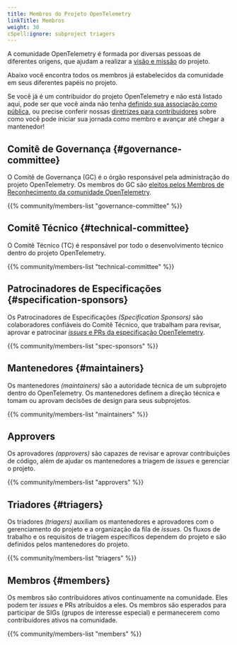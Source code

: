 ```yaml
---
title: Membros do Projeto OpenTelemetry
linkTitle: Membros
weight: 30
cSpell:ignore: subproject triagers
---
```


A comunidade OpenTelemetry é formada por diversas pessoas de diferentes origens,
que ajudam a realizar a [visão e missão](/community/mission/) do projeto.

Abaixo você encontra todos os membros já estabelecidos da comunidade em seus
diferentes papéis no projeto.

Se você já é um contribuidor do projeto OpenTelemetry e não está listado aqui,
pode ser que você ainda não tenha
[definido sua associação como pública](https://docs.github.com/en/account-and-profile/setting-up-and-managing-your-personal-account-on-github/managing-your-membership-in-organizations/publicizing-or-hiding-organization-membership),
ou precise conferir nossas
[diretrizes para contribuidores](https://github.com/open-telemetry/community/blob/main/guides/contributor/membership.md)
sobre como você pode iniciar sua jornada como membro e avançar até chegar a
mantenedor!

## Comitê de Governança {#governance-committee}

O Comitê de Governança (GC) é o órgão responsável pela administração do projeto
OpenTelemetry. Os membros do GC são
[eleitos pelos Membros de Reconhecimento da comunidade OpenTelemetry](https://github.com/open-telemetry/community/blob/main/governance-charter.md#elections).

{{% community/members-list "governance-committee" %}}

## Comitê Técnico {#technical-committee}

O Comitê Técnico (TC) é responsável por todo o desenvolvimento técnico dentro do
projeto OpenTelemetry.

{{% community/members-list "technical-committee" %}}

## Patrocinadores de Especificações {#specification-sponsors}

Os Patrocinadores de Especificações _(Specification Sponsors)_ são colaboradores
confiáveis do Comitê Técnico, que trabalham para revisar, aprovar e patrocinar
[_issues_ e PRs da especificação OpenTelemetry](/docs/specs/otel/).

{{% community/members-list "spec-sponsors" %}}

## Mantenedores {#maintainers}

Os mantenedores _(maintainers)_ são a autoridade técnica de um subprojeto dentro
do OpenTelemetry. Os mantenedores definem a direção técnica e tomam ou aprovam
decisões de design para seus subprojetos.

{{% community/members-list "maintainers" %}}

## Approvers

Os aprovadores _(approvers)_ são capazes de revisar e aprovar contribuições de
código, além de ajudar os mantenedores a triagem de _issues_ e gerenciar o
projeto.

{{% community/members-list "approvers" %}}

## Triadores {#triagers}

Os triadores _(triagers)_ auxiliam os mantenedores e aprovadores com o
gerenciamento do projeto e a organização da fila de _issues_. Os fluxos de
trabalho e os requisitos de triagem específicos dependem do projeto e são
definidos pelos mantenedores do projeto.

{{% community/members-list "triagers" %}}

## Membros {#members}

Os membros são contribuidores ativos continuamente na comunidade. Eles podem ter
_issues_ e PRs atribuídos a eles. Os membros são esperados para participar de
SIGs (grupos de interesse especial) e permanecerem como contribuidores ativos na
comunidade.

{{% community/members-list "members" %}}
